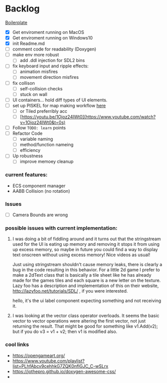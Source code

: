 # Backlog
[Boilerplate](https://github.com/JodyAndrews/SDL2_Basic_Setup.git)

- [x] Get enviroment running on MacOS
- [x] Get enviroment running on Windows10
- [x] init Readme.md
- [ ] comment code for readability (Doxygen)
- [ ] make env more robust
	- [ ] add .ddl injection for SDL2 bins
- [ ] fix keyboard input and ripple effects:
	- [ ] animation misfires
	- [ ] movement direction misfires
- [ ] fix collison
	- [ ] self-collision checks
	- [ ] stuck on wall
- [ ] UI containers... hold diff types of UI elements.
- [ ] set up PISKEL for map making workflow [here](https://www.piskelapp.com)
	- [ ] or Tiled preferribly acc
	- [ ] [https://youtu.be/1Ojoz24IWt0](https://www.youtube.com/watch?v=1Ojoz24IWt0&t=0s)
- [ ] Follow `TODO: learn`  points 
- [ ] Refactor Code
	- [ ] variable naming
	- [ ] method/function nameing
	- [ ] efficiency
- [ ] Up robustness
	- [ ] improve memoey cleanup

### current features:
- ECS component manager
- AABB Collision (no rotation)

### Issues
- [ ] Camera Bounds are wrong

### possible issues with current implementation:
1. I was doing a bit of fiddling around and it turns out that the stringstream used for the UI is eating up memory and removing it stops it from using up excess memory, so maybe in future you could find a way to display text onscreen without using excess memory! Nice videos as usual!
   
   Just using stringstream shouldn't cause memory leaks, there is clearly a bug in the code resulting in this behavior. For a little 2d game I prefer to make a 2dText class that is basically a tile sheet like he has already made for the games tiles and each square is a new letter on the texture. Lazy foo has a description and implementation of this on their website, http://lazyfoo.net/tutorials/SDL/ , if you were interested.
   
   hello, it's the ui label component expecting something and not receiving it.

2. I was looking at the vector class operator overloads. It seems the basic vector to vector operations were altering the first vector, not just returning the result. That might be good for something like v1.Add(v2); but if you do v3 = v1 + v2; then v1 is modified also.

### cool links
- https://opengameart.org/
- https://www.youtube.com/playlist?list=PLhfAbcv9cehhkG7ZQK0nfIGJC_C-wSLrx
- https://jothepro.github.io/doxygen-awesome-css/
- 